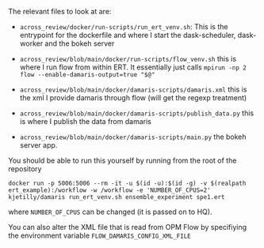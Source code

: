 The relevant files to look at are:

* `across_review/docker/run-scripts/run_ert_venv.sh`: This is the entrypoint for the dockerfile and where I start the dask-scheduler, dask-worker and the bokeh server

* `across_review/blob/main/docker/run-scripts/flow_venv.sh` this is where I run flow from within ERT. It essentially just calls `mpirun -np 2 flow --enable-damaris-output=true "$@"`

* `across_review/blob/main/docker/damaris-scripts/damaris.xml` this is the xml I provide damaris through flow (will get the regexp treatment)

* `across_review/blob/main/docker/damaris-scripts/publish_data.py` this is where I publish the data from damaris 

* `across_review/blob/main/docker/damaris-scripts/main.py` the bokeh server app. 

You should be able to run this yourself by running from the root of the repository

    docker run -p 5006:5006 --rm -it -u $(id -u):$(id -g) -v $(realpath ert_example):/workflow -w /workflow -e 'NUMBER_OF_CPUS=2' kjetilly/damaris run_ert_venv.sh ensemble_experiment spe1.ert

where `NUMBER_OF_CPUS` can be changed (it is passed on to HQ). 

You can also alter the XML file that is read from OPM Flow by specifiying the environment variable `FLOW_DAMARIS_CONFIG_XML_FILE`